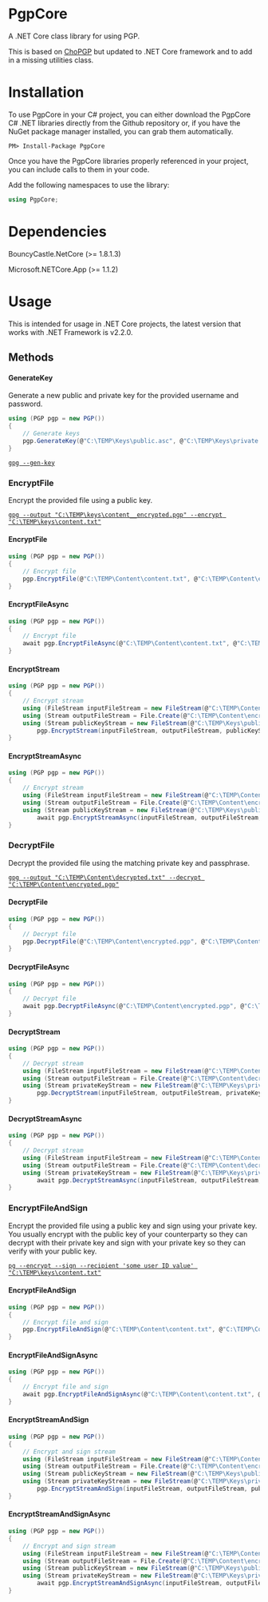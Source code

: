 # PgpCore
A .NET Core class library for using PGP.

This is based on <a href="https://github.com/Cinchoo/ChoPGP" alt="ChoPGP">ChoPGP</a> but updated to .NET Core framework and to add in a missing utilities class.

# Installation
To use PgpCore in your C# project, you can either download the PgpCore C# .NET libraries directly from the Github repository or, if you have the NuGet package manager installed, you can grab them automatically.

```
PM> Install-Package PgpCore
```
Once you have the PgpCore libraries properly referenced in your project, you can include calls to them in your code.

Add the following namespaces to use the library:

```C#
using PgpCore;
```
# Dependencies
BouncyCastle.NetCore (>= 1.8.1.3)

Microsoft.NETCore.App (>= 1.1.2)

# Usage
This is intended for usage in .NET Core projects, the latest version that works with .NET Framework is v2.2.0.

## Methods

#### GenerateKey
Generate a new public and private key for the provided username and password.

```C#
using (PGP pgp = new PGP())
{
	// Generate keys
	pgp.GenerateKey(@"C:\TEMP\Keys\public.asc", @"C:\TEMP\Keys\private.asc", "email@email.com", "password");
}
```

[`gpg --gen-key`](https://www.gnupg.org/gph/en/manual/c14.html)

### EncryptFile
Encrypt the provided file using a public key.

[`gpg --output "C:\TEMP\keys\content__encrypted.pgp" --encrypt "C:\TEMP\keys\content.txt"`](https://www.gnupg.org/gph/en/manual/x110.html)
#### EncryptFile
```C#
using (PGP pgp = new PGP())
{
	// Encrypt file
	pgp.EncryptFile(@"C:\TEMP\Content\content.txt", @"C:\TEMP\Content\encrypted.pgp", @"C:\TEMP\Keys\public.asc", true, true);
}
```
#### EncryptFileAsync
```C#
using (PGP pgp = new PGP())
{
	// Encrypt file
	await pgp.EncryptFileAsync(@"C:\TEMP\Content\content.txt", @"C:\TEMP\Content\encrypted.pgp", @"C:\TEMP\Keys\public.asc", true, true);
}
```
#### EncryptStream
```C#
using (PGP pgp = new PGP())
{
	// Encrypt stream
	using (FileStream inputFileStream = new FileStream(@"C:\TEMP\Content\content.txt", FileMode.Open))
	using (Stream outputFileStream = File.Create(@"C:\TEMP\Content\encrypted.pgp"))
	using (Stream publicKeyStream = new FileStream(@"C:\TEMP\Keys\public.asc", FileMode.Open))
		pgp.EncryptStream(inputFileStream, outputFileStream, publicKeyStream, true, true);
}
```
#### EncryptStreamAsync
```C#
using (PGP pgp = new PGP())
{
	// Encrypt stream
	using (FileStream inputFileStream = new FileStream(@"C:\TEMP\Content\content.txt", FileMode.Open))
	using (Stream outputFileStream = File.Create(@"C:\TEMP\Content\encrypted.pgp"))
	using (Stream publicKeyStream = new FileStream(@"C:\TEMP\Keys\public.asc", FileMode.Open))
		await pgp.EncryptStreamAsync(inputFileStream, outputFileStream, publicKeyStream, true, true);
}
```

### DecryptFile
Decrypt the provided file using the matching private key and passphrase.

[`gpg --output "C:\TEMP\Content\decrypted.txt" --decrypt "C:\TEMP\Content\encrypted.pgp"`](https://www.gnupg.org/gph/en/manual/x110.html)
#### DecryptFile
```C#
using (PGP pgp = new PGP())
{
	// Decrypt file
	pgp.DecryptFile(@"C:\TEMP\Content\encrypted.pgp", @"C:\TEMP\Content\decrypted.txt", @"C:\TEMP\Keys\private.asc", "password");
}
```
#### DecryptFileAsync
```C#
using (PGP pgp = new PGP())
{
	// Decrypt file
	await pgp.DecryptFileAsync(@"C:\TEMP\Content\encrypted.pgp", @"C:\TEMP\Content\decrypted.txt", @"C:\TEMP\Keys\private.asc", "password");
}
```
#### DecryptStream
```C#
using (PGP pgp = new PGP())
{
	// Decrypt stream
	using (FileStream inputFileStream = new FileStream(@"C:\TEMP\Content\encrypted.pgp", FileMode.Open))
	using (Stream outputFileStream = File.Create(@"C:\TEMP\Content\decrypted.txt"))
	using (Stream privateKeyStream = new FileStream(@"C:\TEMP\Keys\private.asc", FileMode.Open))
		pgp.DecryptStream(inputFileStream, outputFileStream, privateKeyStream, "password");
}
```
#### DecryptStreamAsync
```C#
using (PGP pgp = new PGP())
{
	// Decrypt stream
	using (FileStream inputFileStream = new FileStream(@"C:\TEMP\Content\encrypted.pgp", FileMode.Open))
	using (Stream outputFileStream = File.Create(@"C:\TEMP\Content\decrypted.txt"))
	using (Stream privateKeyStream = new FileStream(@"C:\TEMP\Keys\private.asc", FileMode.Open))
		await pgp.DecryptStreamAsync(inputFileStream, outputFileStream, privateKeyStream, "password");
}
```
### EncryptFileAndSign
Encrypt the provided file using a public key and sign using your private key. You usually encrypt with the public key of your counterparty so they can decrypt with their private key and sign with your private key so they can verify with your public key.

[`pg --encrypt --sign --recipient 'some user ID value' "C:\TEMP\keys\content.txt"`](https://medium.com/@acparas/how-to-encrypt-and-sign-a-file-with-gpg-531070b2fa6d)
#### EncryptFileAndSign
```C#
using (PGP pgp = new PGP())
{
	// Encrypt file and sign
	pgp.EncryptFileAndSign(@"C:\TEMP\Content\content.txt", @"C:\TEMP\Content\encryptedAndSigned.pgp", @"C:\TEMP\Keys\public.asc", @"C:\TEMP\Keys\private.asc", "password", true, true);
}
```
#### EncryptFileAndSignAsync
```C#
using (PGP pgp = new PGP())
{
	// Encrypt file and sign
	await pgp.EncryptFileAndSignAsync(@"C:\TEMP\Content\content.txt", @"C:\TEMP\Content\encryptedAndSigned.pgp", @"C:\TEMP\Keys\public.asc", @"C:\TEMP\Keys\private.asc", "password", true, true);
}
```
#### EncryptStreamAndSign
```C#
using (PGP pgp = new PGP())
{
	// Encrypt and sign stream
	using (FileStream inputFileStream = new FileStream(@"C:\TEMP\Content\content.txt", FileMode.Open))
	using (Stream outputFileStream = File.Create(@"C:\TEMP\Content\encrypted.pgp"))
	using (Stream publicKeyStream = new FileStream(@"C:\TEMP\Keys\public.asc", FileMode.Open))
	using (Stream privateKeyStream = new FileStream(@"C:\TEMP\Keys\private.asc", FileMode.Open))
		pgp.EncryptStreamAndSign(inputFileStream, outputFileStream, publicKeyStream, privateKeyStream, "password", true, true);
}
```
#### EncryptStreamAndSignAsync
```C#
using (PGP pgp = new PGP())
{
	// Encrypt and sign stream
	using (FileStream inputFileStream = new FileStream(@"C:\TEMP\Content\content.txt", FileMode.Open))
	using (Stream outputFileStream = File.Create(@"C:\TEMP\Content\encrypted.pgp"))
	using (Stream publicKeyStream = new FileStream(@"C:\TEMP\Keys\public.asc", FileMode.Open))
	using (Stream privateKeyStream = new FileStream(@"C:\TEMP\Keys\private.asc", FileMode.Open))
		await pgp.EncryptStreamAndSignAsync(inputFileStream, outputFileStream, publicKeyStream, privateKeyStream, "password", true, true);
}
```
